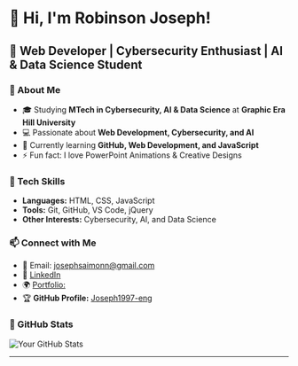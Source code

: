 # 👋 Hi, I'm Robinson Joseph!  
## 🚀 Web Developer | Cybersecurity Enthusiast | AI & Data Science Student  

### 🌟 About Me  
- 🎓 Studying **MTech in Cybersecurity, AI & Data Science** at **Graphic Era Hill University**  
- 💻 Passionate about **Web Development, Cybersecurity, and AI**  
- 🌱 Currently learning **GitHub, Web Development, and JavaScript**  
- ⚡ Fun fact: I love PowerPoint Animations & Creative Designs  

### 🔧 Tech Skills  
- **Languages:** HTML, CSS, JavaScript  
- **Tools:** Git, GitHub, VS Code, jQuery  
- **Other Interests:** Cybersecurity, AI, and Data Science  

### 📫 Connect with Me  
- 📩 Email: josephsaimonn@gmail.com  
- 🔗 [LinkedIn](https://www.linkedin.com/in/robinson-joseph-61734a17a)  
- 🌍 [Portfolio:](https://joseph1997-eng.github.io/portfolio-/)   
- 🏆 **GitHub Profile:** [Joseph1997-eng](https://github.com/Joseph1997-eng)  

### 🚀 GitHub Stats  
![Your GitHub Stats](https://github-readme-stats.vercel.app/api?username=Joseph1997-eng&show_icons=true&theme=radical)  

---
